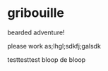 gribouille
==========

bearded adventure!

please work as;lhgl;sdkfj;galsdk

testtesttest bloop de bloop